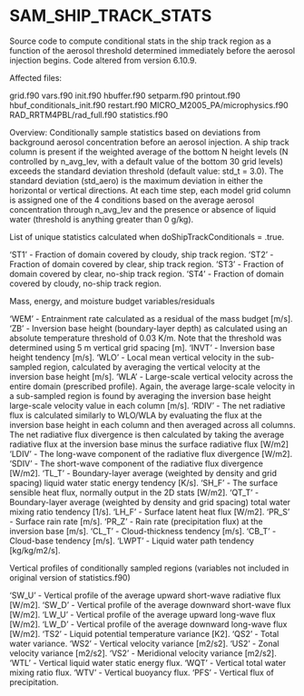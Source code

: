 # SAM_SHIP_TRACK_STATS
Source code to compute conditional stats in the ship track region as a function of the aerosol threshold determined immediately before the aerosol injection begins. Code altered from version 6.10.9. 

Affected files:

grid.f90
vars.f90
init.f90
hbuffer.f90
setparm.f90
printout.f90
hbuf_conditionals_init.f90
restart.f90
MICRO_M2005_PA/microphysics.f90
RAD_RRTM4PBL/rad_full.f90
statistics.f90

Overview: Conditionally sample statistics based on deviations from background aerosol concentration before an aerosol injection. A ship track column is present if the weighted average of the bottom N height levels (N controlled by n_avg_lev, with a default value of the bottom 30 grid levels) exceeds the standard deviation threshold (default value: std_t = 3.0). The standard deviation (std_aero) is the maximum deviation in either the horizontal or vertical directions. At each time step, each model grid column is assigned one of the 4 conditions based on the average aerosol concentration through n_avg_lev and the presence or absence of liquid water (threshold is anything greater than 0 g/kg). 

List of unique statistics calculated when doShipTrackConditionals = .true.

‘ST1’ - Fraction of domain covered by cloudy, ship track region.
‘ST2’ - Fraction of domain covered by clear, ship track region.
‘ST3’ - Fraction of domain covered by clear, no-ship track region.
‘ST4’ - Fraction of domain covered by cloudy, no-ship track region.

Mass, energy, and moisture budget variables/residuals

‘WEM’ - Entrainment rate calculated as a residual of the mass budget [m/s].
‘ZB’ - Inversion base height (boundary-layer depth) as calculated using an absolute temperature threshold of 0.03 K/m. Note that the threshold was determined using 5 m vertical grid spacing [m].
‘INVT’ - Inversion base height tendency [m/s].
‘WLO’ - Local mean vertical velocity in the sub-sampled region, calculated by averaging the vertical velocity at the inversion base height [m/s].
‘WLA’  - Large-scale vertical velocity across the entire domain (prescribed profile). Again, the average large-scale velocity in a sub-sampled region is found by averaging the inversion base height large-scale velocity value in each column [m/s].
‘RDIV’ - The net radiative flux is calculated similarly to WLO/WLA by evaluating the flux at the inversion base height in each column and then averaged across all columns. The net radiative flux divergence is then calculated by taking the average radiative flux at the inversion base minus the surface radiative flux [W/m2]
‘LDIV’ - The long-wave component of the radiative flux divergence [W/m2].
‘SDIV’ - The short-wave component of the radiative flux divergence [W/m2].
‘TL_T’ - Boundary-layer average (weighted by density and grid spacing) liquid water static energy tendency [K/s]. 
‘SH_F’ - The surface sensible heat flux, normally output in the 2D stats [W/m2].
‘QT_T’ - Boundary-layer average (weighted by density and grid spacing) total water mixing ratio tendency [1/s].
‘LH_F’ - Surface latent heat flux [W/m2].
‘PR_S’ - Surface rain rate [m/s].
‘PR_Z’ - Rain rate (precipitation flux) at the inversion base [m/s].
‘CL_T’ - Cloud-thickness tendency [m/s].
‘CB_T’ - Cloud-base tendency [m/s].
‘LWPT’ - Liquid water path tendency [kg/kg/m2/s].


Vertical profiles of conditionally sampled regions (variables not included in original version of statistics.f90)

‘SW_U’ - Vertical profile of the average upward short-wave radiative flux [W/m2].
‘SW_D’ - Vertical profile of the average downward short-wave flux [W/m2].
‘LW_U’ - Vertical profile of the average upward long-wave flux [W/m2].
‘LW_D’ - Vertical profile of the average downward long-wave flux [W/m2].
‘TS2’ - Liquid potential temperature variance [K2].
‘QS2’ - Total water variance.
‘WS2’ - Vertical velocity variance [m2/s2].
‘US2’ - Zonal velocity variance [m2/s2].
‘VS2’ - Meridional velocity variance [m2/s2].
‘WTL’ - Vertical liquid water static energy flux.
‘WQT’ - Vertical total water mixing ratio flux.
‘WTV’ - Vertical buoyancy flux.
‘PFS’ - Vertical flux of precipitation.

